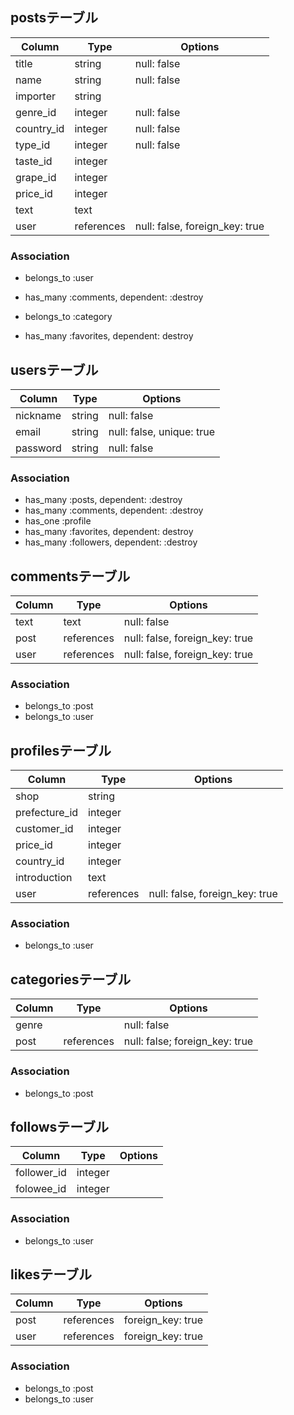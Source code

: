 ## postsテーブル

| Column     | Type       | Options                        |
| ---------- | ---------- | ------------------------------ |
| title      | string     | null: false                    |
| name       | string     | null: false                    |
| importer   | string     |                                |
| genre_id   | integer    | null: false                    |
| country_id | integer    | null: false                    |
| type_id    | integer    | null: false                    |
| taste_id   | integer    |                                |
| grape_id   | integer    |                                |
| price_id   | integer    |                                |
| text       | text       |                                |
| user       | references | null: false, foreign_key: true |

### Association
- belongs_to :user
- has_many :comments, dependent: :destroy
- belongs_to :category

- has_many :favorites, dependent: destroy

## usersテーブル
| Column   | Type   | Options                   |
| -------- | ------ | ------------------------- |
| nickname | string | null: false               |
| email    | string | null: false, unique: true |
| password | string | null: false               |

### Association
- has_many :posts, dependent: :destroy
- has_many :comments, dependent: :destroy
- has_one :profile
- has_many :favorites, dependent: destroy
- has_many :followers, dependent: :destroy

## commentsテーブル
| Column | Type       | Options                        |
| ------ | ---------- | ------------------------------ |
| text   | text       | null: false                    |
| post   | references | null: false, foreign_key: true |
| user   | references | null: false, foreign_key: true |

### Association
- belongs_to :post
- belongs_to :user

## profilesテーブル
| Column        | Type       | Options                        |
| ------------- | ---------- | ------------------------------ |
| shop          | string     |                                |
| prefecture_id | integer    |                                |
| customer_id   | integer    |                                |
| price_id      | integer    |                                |
| country_id    | integer    |                                |
| introduction  | text       |     
| user          | references | null: false, foreign_key: true |


### Association
- belongs_to :user

## categoriesテーブル
| Column | Type       | Options                        |
| ------ | ---------- | ------------------------------ |
| genre  |            | null: false                    |
| post   | references | null: false; foreign_key: true |

### Association
- belongs_to :post

## followsテーブル
| Column      | Type    | Options     |
| ----------- | ------- | ----------- |
| follower_id | integer |             |
| folowee_id  | integer |             |

### Association
- belongs_to :user

## likesテーブル
| Column | Type       | Options           |
| ------ | ---------- | ----------------- |
| post   | references | foreign_key: true |
| user   | references | foreign_key: true |


### Association
- belongs_to :post
- belongs_to :user
